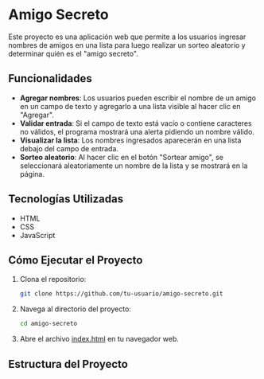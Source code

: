 # Amigo Secreto

Este proyecto es una aplicación web que permite a los usuarios ingresar nombres de amigos en una lista para luego realizar un sorteo aleatorio y determinar quién es el "amigo secreto".

## Funcionalidades

- **Agregar nombres**: Los usuarios pueden escribir el nombre de un amigo en un campo de texto y agregarlo a una lista visible al hacer clic en "Agregar".
- **Validar entrada**: Si el campo de texto está vacío o contiene caracteres no válidos, el programa mostrará una alerta pidiendo un nombre válido.
- **Visualizar la lista**: Los nombres ingresados aparecerán en una lista debajo del campo de entrada.
- **Sorteo aleatorio**: Al hacer clic en el botón "Sortear amigo", se seleccionará aleatoriamente un nombre de la lista y se mostrará en la página.

## Tecnologías Utilizadas

- HTML
- CSS
- JavaScript

## Cómo Ejecutar el Proyecto

1. Clona el repositorio:
    ```sh
    git clone https://github.com/tu-usuario/amigo-secreto.git
    ```

2. Navega al directorio del proyecto:
    ```sh
    cd amigo-secreto
    ```

3. Abre el archivo [index.html](http://_vscodecontentref_/1) en tu navegador web.

## Estructura del Proyecto
